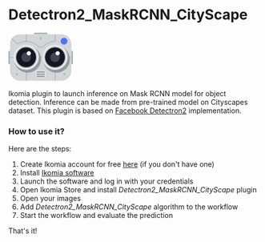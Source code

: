 # Detectron2_MaskRCNN_CityScape

![](https://github.com/Ikomia-dev/Detectron2_RetinaNet/blob/main/icons/detectron2.png)

Ikomia plugin to launch inference on Mask RCNN model for object detection. Inference can be made from pre-trained model on Cityscapes dataset. This plugin is based on [Facebook Detectron2](https://github.com/facebookresearch/detectron2/blob/master/MODEL_ZOO.md) implementation.

### How to use it?
Here are the steps:

1. Create Ikomia account for free [here](https://ikomia.com/accounts/signup/) (if you don't have one)
2. Install [Ikomia software](https://ikomia.com/en/download)
3. Launch the software and log in with your credentials
4. Open Ikomia Store and install *Detectron2_MaskRCNN_CityScape* plugin
5. Open your images
6. Add *Detectron2_MaskRCNN_CityScape* algorithm to the workflow
7. Start the workflow and evaluate the prediction

That's it!
